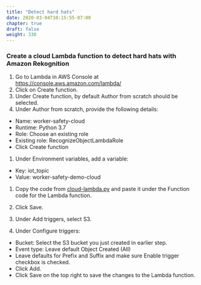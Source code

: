 ```yaml
---
title: "Detect hard hats"
date: 2020-03-04T10:15:55-07:00
chapter: true
draft: false
weight: 330
---
```

### Create a cloud Lambda function to detect hard hats with Amazon Rekognition

1. Go to Lambda in AWS Console at https://console.aws.amazon.com/lambda/
2. Click on Create function.
3. Under Create function, by default Author from scratch should be selected.
4. Under Author from scratch, provide the following details:

* Name: worker-safety-cloud
* Runtime: Python 3.7
* Role: Choose an existing role
* Existing role: RecognizeObjectLambdaRole
* Click Create function

1. Under Environment variables, add a variable:

* Key: iot_topic
* Value: worker-safety-demo-cloud

1. Copy the code from [cloud-lambda.py](/code/worker-safety/cloud-lambda.py) and paste it under the Function code for the Lambda function. 
2. Click Save.

1. Under Add triggers, select S3.
2. Under Configure triggers:

* Bucket: Select the S3 bucket you just created in earlier step.
* Event type: Leave default Object Created (All)
* Leave defaults for Prefix and Suffix and make sure Enable trigger checkbox is checked.
* Click Add.
* Click Save on the top right to save the changes to the Lambda function.
